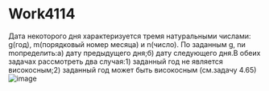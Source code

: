 # Work4114
Дата некоторого дня характеризуется тремя натуральными числами: g(год), m(порядковый номер месяца) и n(число). По заданным g, nи mопределить:а) дату предыдущего дня;б) дату следующего дня.В обеих задачах рассмотреть два случая:1) заданный год не является високосным;2) заданный год может быть високосным (см.задачу 4.65)
![image](https://user-images.githubusercontent.com/113888939/197473111-7980609b-2ace-4289-8d68-52c822d038a3.png)

